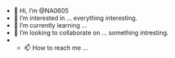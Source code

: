 - 👋 Hi, I’m @NA0605
- 👀 I’m interested in ... everything interesting. 
- 🌱 I’m currently learning ...
- 💞️ I’m looking to collaborate on ... something intresting.
- - 📫 How to reach me ...

<!---
NA0605/NA0605 is a ✨ special ✨ repository because its `README.md` (this file) appears on your GitHub profile.
You can click the Preview link to take a look at your changes.
--->
